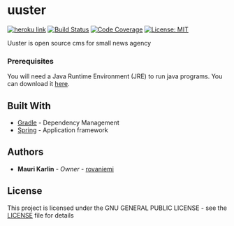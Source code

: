 # uuster

[![heroku link](https://camo.githubusercontent.com/8d1f0e62ca9067026ead054e935e6cf408a11a12/687474703a2f2f6865726f6b752d62616467652e6865726f6b756170702e636f6d2f3f6170703d616e67756c61726a732d63727970746f267374796c653d666c6174267376673d31)](https://uuster.herokuapp.com/)
[![Build Status](https://api.travis-ci.org/rovaniemi/uuster.svg?branch=master)](https://travis-ci.org/rovaniemi/uuster)
[![Code Coverage](https://img.shields.io/codecov/c/github/rovaniemi/uuster/master.svg)](https://codecov.io/github/rovaniemi/uuster)
[![License: MIT](https://img.shields.io/github/license/mashape/apistatus.svg)](https://github.com/rovaniemi/uuster/blob/master/LICENSE)

Uuster is open source cms for small news agency

### Prerequisites

You will need a Java Runtime Environment (JRE) to run java programs. You can download it [here](http://www.oracle.com/technetwork/java/javase/downloads/jre8-downloads-2133155.html).

## Built With

* [Gradle](https://gradle.org) - Dependency Management
* [Spring](https://projects.spring.io/spring-boot/) - Application framework

## Authors

* **Mauri Karlin** - *Owner* - [rovaniemi](https://github.com/Rovaniemi)

## License

This project is licensed under the GNU GENERAL PUBLIC LICENSE - see the [LICENSE](LICENSE) file for details